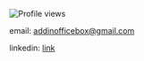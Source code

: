 ![Profile views](https://gpvc.arturio.dev/AddinDev)

<p>email: <a href="mailto:addinofficebox@gmail.com">addinofficebox@gmail.com</a></p>
<p>linkedin: <a href="https://www.linkedin.com/in/addinsatria/">link</a></p>
    
